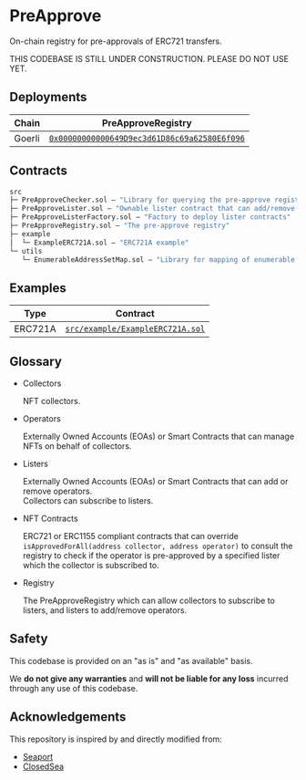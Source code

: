 # PreApprove

On-chain registry for pre-approvals of ERC721 transfers.

THIS CODEBASE IS STILL UNDER CONSTRUCTION. PLEASE DO NOT USE YET.

## Deployments

| Chain | PreApproveRegistry |
|---|---|
| Goerli | [`0x00000000000649D9ec3d61D86c69a62580E6f096`](https://goerli.etherscan.io/address/0x00000000000649d9ec3d61d86c69a62580e6f096) |

## Contracts

```ml
src
├─ PreApproveChecker.sol — "Library for querying the pre-approve registry efficiently"
├─ PreApproveLister.sol — "Ownable lister contract that can add/remove operators"
├─ PreApproveListerFactory.sol — "Factory to deploy lister contracts"
├─ PreApproveRegistry.sol — "The pre-approve registry"
├─ example
│  └─ ExampleERC721A.sol — "ERC721A example"
└─ utils
   └─ EnumerableAddressSetMap.sol — "Library for mapping of enumerable sets"
``` 

## Examples

| Type | Contract |
|---|---|
| ERC721A | [`src/example/ExampleERC721A.sol`](./src/example/ExampleERC721A.sol) |

## Glossary

- Collectors

  NFT collectors.

- Operators 

  Externally Owned Accounts (EOAs) or Smart Contracts that can manage NFTs on behalf of collectors. 

- Listers

  Externally Owned Accounts (EOAs) or Smart Contracts that can add or remove operators.  
  Collectors can subscribe to listers. 

- NFT Contracts

  ERC721 or ERC1155 compliant contracts that can override `isApprovedForAll(address collector, address operator)` to consult the registry to check if the operator is pre-approved by a specified lister which the collector is subscribed to.

- Registry

  The PreApproveRegistry which can allow collectors to subscribe to listers, and listers to add/remove operators. 

## Safety

This codebase is provided on an "as is" and "as available" basis.

We **do not give any warranties** and **will not be liable for any loss** incurred through any use of this codebase.

## Acknowledgements

This repository is inspired by and directly modified from:

- [Seaport](https://github.com/ProjectOpenSea/seaport)
- [ClosedSea](https://github.com/vectorized/closedsea)
